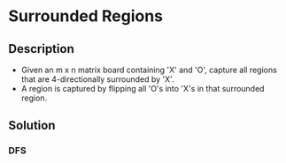 # Surrounded Regions

## Description

* Given an m x n matrix board containing 'X' and 'O', capture all regions that are 4-directionally surrounded by 'X'.
* A region is captured by flipping all 'O's into 'X's in that surrounded region.

## Solution

### DFS

